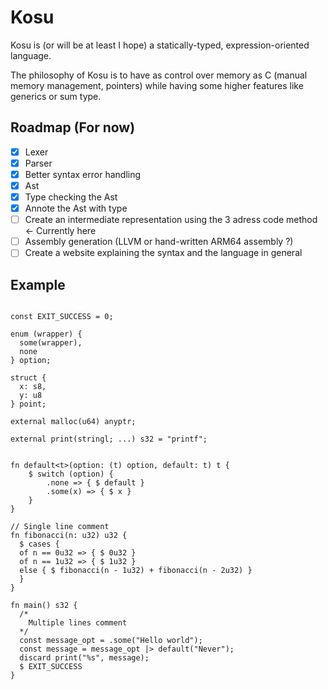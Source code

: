# Kosu

Kosu is (or will be at least I hope) a statically-typed, expression-oriented language.

The philosophy of Kosu is to have as control over memory as C (manual memory management, pointers) while having some higher features like generics or sum type.

## Roadmap (For now)
- [x] Lexer
- [x] Parser
- [x] Better syntax error handling
- [x] Ast
- [x] Type checking the Ast
- [x] Annote the Ast with type
- [ ] Create an intermediate representation using the 3 adress code method <- Currently here 
- [ ] Assembly generation (LLVM or hand-written ARM64 assembly ?) 
- [ ] Create a website explaining the syntax and the language in general

## Example
```

const EXIT_SUCCESS = 0;

enum (wrapper) {
  some(wrapper),
  none
} option;

struct { 
  x: s8,
  y: u8
} point;

external malloc(u64) anyptr;

external print(stringl; ...) s32 = "printf";


fn default<t>(option: (t) option, default: t) t {
    $ switch (option) {
        .none => { $ default }
        .some(x) => { $ x }
    }
}

// Single line comment
fn fibonacci(n: u32) u32 {
  $ cases {
  of n == 0u32 => { $ 0u32 }
  of n == 1u32 => { $ 1u32 }
  else { $ fibonacci(n - 1u32) + fibonacci(n - 2u32) }
  }
}

fn main() s32 {
  /*
    Multiple lines comment
  */
  const message_opt = .some("Hello world");
  const message = message_opt |> default("Never");
  discard print("%s", message);
  $ EXIT_SUCCESS
}


```


